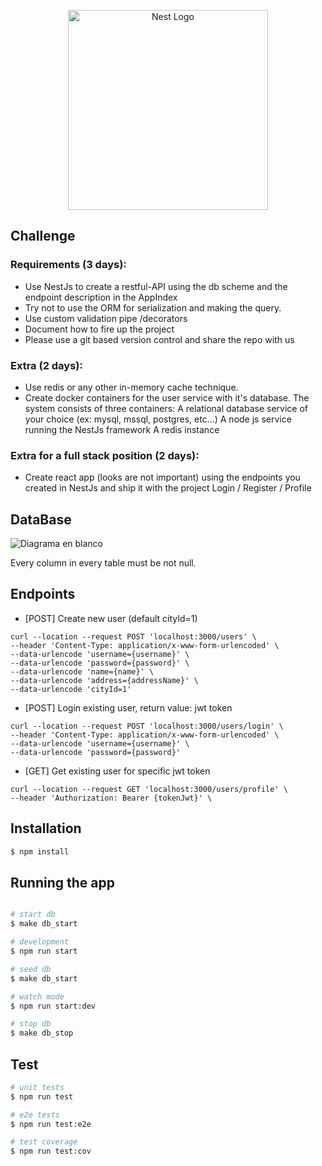 <p align="center">
  <a href="http://nestjs.com/" target="blank"><img src="https://nestjs.com/img/logo_text.svg" width="320" alt="Nest Logo" /></a>
</p>

[circleci-image]: https://img.shields.io/circleci/build/github/nestjs/nest/master?token=abc123def456
[circleci-url]: https://circleci.com/gh/nestjs/nest

## Challenge

### Requirements (3 days):
- Use NestJs to create a restful-API using the db scheme and the endpoint description in the AppIndex
- Try not to use the ORM for serialization and making the query.
- Use custom validation pipe /decorators 
- Document how to fire up the project
- Please use a git based version control and share the repo with us 

### Extra (2 days):
- Use redis or any other in-memory cache technique.  
- Create docker containers for the user service with it's database. The system consists of three containers:
    A relational database service of your choice (ex: mysql, mssql, postgres, etc...)
    A node js service running the NestJs framework
    A redis instance

### Extra for a full stack position (2 days):
- Create react app (looks are not important) using the endpoints you created in NestJs and ship it with the project
    Login / Register / Profile

## DataBase

![Diagrama en blanco](https://user-images.githubusercontent.com/11724728/125210603-431ea700-e277-11eb-9882-5711c86d02ed.png)

Every column in every table must be not null.

## Endpoints 

- [POST] Create new user (default cityId=1)
```
curl --location --request POST 'localhost:3000/users' \
--header 'Content-Type: application/x-www-form-urlencoded' \
--data-urlencode 'username={username}' \
--data-urlencode 'password={password}' \
--data-urlencode 'name={name}' \
--data-urlencode 'address={addressName}' \
--data-urlencode 'cityId=1'
```

- [POST] Login existing user, return value: jwt token
```
curl --location --request POST 'localhost:3000/users/login' \
--header 'Content-Type: application/x-www-form-urlencoded' \
--data-urlencode 'username={username}' \
--data-urlencode 'password={password}'
```

- [GET] Get existing user for specific jwt token
```
curl --location --request GET 'localhost:3000/users/profile' \
--header 'Authorization: Bearer {tokenJwt}' \
```

## Installation

```bash
$ npm install
```

## Running the app

```bash

# start db
$ make db_start

# development
$ npm run start

# seed db
$ make db_start

# watch mode
$ npm run start:dev

# stop db
$ make db_stop
```

## Test

```bash
# unit tests
$ npm run test

# e2e tests
$ npm run test:e2e

# test coverage
$ npm run test:cov
```
